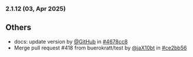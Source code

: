 ### 2.1.12 (03, Apr 2025)
## Others
- docs: update version by [<u>@GitHub</u>](https://www.github.com/GitHub) in [#4678cc8](https://github.com/buerokratt/Chat-Widget/commit/4678cc8)
- Merge pull request #418 from buerokratt/test by [<u>@jaX10bt</u>](https://www.github.com/jaX10bt) in [#ce2bb56](https://github.com/buerokratt/Chat-Widget/commit/ce2bb56)
